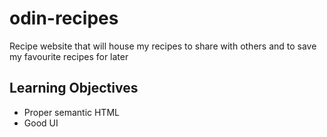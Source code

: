 # odin-recipes
Recipe website that will house my recipes to share with others and to save my favourite recipes for later

## Learning Objectives
- Proper semantic HTML
- Good UI
